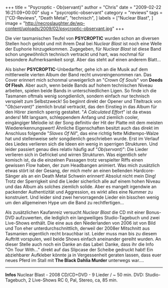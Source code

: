 +++
title = "Psycroptic - Ob(servant)"
author = "Chris"
date = "2009-02-22 16:21:09+00:00"
slug = "psycroptic-observant"
category = "reviews"
tags = ["CD-Reviews", "Death Metal", "technisch", ]
labels = ["Nuclear Blast", ]
image = "http://necroslaughter.de/wp-content/uploads/2009/02/psycroptic-observant.jpg"
+++

Die vier tasmanischen Teufel von **PSYCROPTIC** wurden schon an diversen Stellen hoch gelobt und mit ihrem Deal bei _Nuclear Blast_ ist noch eine Welle der Euphorie hinzugekommen. Zugegeben, für _Nuclear Blast_ ist diese Band schon ungewöhnlich technisch vertrackt und hart, was nochmal für besondere Aufmerksamkeit sorgt. Aber das steht auf einen anderem Blatt...

Als bisher **PSYCROPTIC**-Unbedarfter, gehe ich an die Musik auf dem mittlerweile vierten Album der Band recht unvoreingenommen ran. Das Cover erinnert mich schonmal unweigerlich an "_Crown Of Souls_" von **Deeds Of Flesh**. Aber auch, wenn beide Bands auf hohem technischen Niveau arbeiten, spielen beide Bands in unterschiedlichen Ligen. So finde ich die Tasmanen oftmals wenig songdienlich, sondern einfach nur technisch verspielt zum Selbstzweck!
So beginnt direkt der Opener und Titeltrack von "_Ob(servant)_" ziemlich brutal vertrackt, das den Einstieg in das Album für den Hörer ziemlich sperrig gestaltet. "_A Calculated Effort_" ist da etwas anders! Mit langsam, schleppendem Anfang und ziemlich cooler, eingängiger Melodie ist der Song definitiv der Hit der Platte mit dem meisten Wiedererkennungswert! Ähnliche Eigenschaften besitzt auch das direkt im Anschluss folgende "_Slaves Of Nil_", das eine richtig fette Midtempo-Walze hat und stellenweise sehr songdienlich geschrieben wurde. Erst im Verlauf des Liedes verlieren sich die Ideen ein wenig in sperrigen Strukturen.
Und leider passiert genau dies relativ häufig auf "_Ob(servant)_": Die Lieder verlieren sich in Gefrickel und wirren Strukturen. Was eigentlich sehr komisch ist, da die einzelnen Passagen trotz verspielter Riffs einen gewissen Flow haben, der zum Headbangen animiert. Was mich zusätzlich etwas stört ist der Gesang, der mich mehr an einen bellenden Hardcore-Sänger als an ein Death Metal Schwein erinnert! Absolut nicht mein Ding!
Trotz der Sperrigkeit sind die Lieder sicherlich alle auf einem hohen Niveau und das Album als solches ziemlich solide. Aber es mangelt irgendwie an packender Authentizität und Aggression, es wirkt alles eine Nummer zu konstruiert. Und leider sind zwei hervorragende Lieder ein bisschen wenig um den allgemeinen Hype um die Band zu rechtfertigen...

Als zusätzlichen Kaufanreiz versucht _Nuclear Blast_ die CD mit einer Bonus-DVD aufzuwerten, die lediglich ein langweiliges Studio-Tagebuch und zwei Live-Shows enthält. Die eine aus den Niederlanden von 2006 ist von Bild und Ton eher unterdurchschnittlich, derweil der 2008er Mitschnitt aus Tasmanien eigentlich recht brauchbar ist. Leider muss man bis zu diesem Auftritt vorspulen, weil beide Shows einfach aneinander gereiht wurden.
An dieser Stelle auch noch ein Danke an das Label: Danke, dass ihr die Info "On Tour With..." direkt auf das Slipcase der Scheibe gedruckt habt! Ein abziehbarer Aufkleber könnte ja in Vergessenheit geraten lassen, dass euer neues Pferd im Stall mit **The Black Dahlia Murder** unterwegs war....





---
**Infos**
Nuclear Blast - 2008
CD/CD+DVD - 9 Lieder / ~ 50 min.
DVD: Studio-Tagebuch, 2 Live-Shows
RC 0, Pal, Stereo, ca, 85 min.

